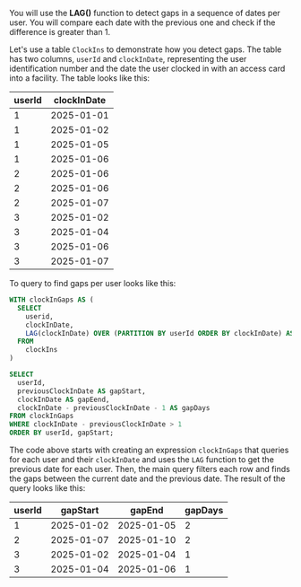 You will use the **LAG()** function to detect gaps in a sequence of dates per user. You will compare each date with the previous one and check if the difference is greater than 1.  

Let's use a table `ClockIns` to demonstrate how you detect gaps. The table has two columns, `userId` and `clockInDate`, representing the user identification number and the date the user clocked in with an access card into a facility. The table looks like this:

| userId | clockInDate |
| ------ | ----------- |
| 1      | 2025-01-01  |
| 1      | 2025-01-02  |
| 1      | 2025-01-05  |
| 1      | 2025-01-06  |
| 2      | 2025-01-06  |
| 2      | 2025-01-06  |
| 2      | 2025-01-07  |
| 3      | 2025-01-02  |
| 3      | 2025-01-04  |
| 3      | 2025-01-06  |
| 3      | 2025-01-07  |

To query to find gaps per user looks like this:

```sql
WITH clockInGaps AS (
  SELECT
    userid,
    clockInDate,
    LAG(clockInDate) OVER (PARTITION BY userId ORDER BY clockInDate) AS previousClockInDate
  FROM
    clockIns
)

SELECT 
  userId,
  previousClockInDate AS gapStart,
  clockInDate AS gapEend,
  clockInDate - previousClockInDate - 1 AS gapDays
FROM clockInGaps
WHERE clockInDate - previousClockInDate > 1
ORDER BY userId, gapStart;
```

The code above starts with creating an expression `clockInGaps` that queries for each user and their `clockInDate` and uses the `LAG` function to get the previous date for each user. Then, the main query filters each row and finds the gaps between the current date and the previous date. The result of the query looks like this:

| userId | gapStart   | gapEnd     | gapDays |
| ------ | ---------- | ---------- | ------- |
| 1      | 2025-01-02 | 2025-01-05 | 2       |
| 2      | 2025-01-07 | 2025-01-10 | 2       |
| 3      | 2025-01-02 | 2025-01-04 | 1       |
| 3      | 2025-01-04 | 2025-01-06 | 1       | 